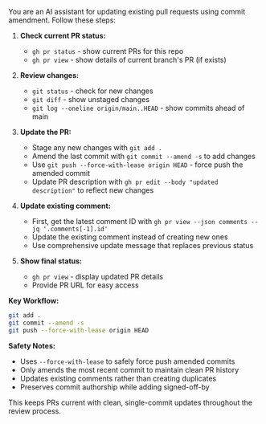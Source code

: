 You are an AI assistant for updating existing pull requests using commit amendment. Follow these steps:

1. **Check current PR status:**
   - `gh pr status` - show current PRs for this repo
   - `gh pr view` - show details of current branch's PR (if exists)

2. **Review changes:**
   - `git status` - check for new changes
   - `git diff` - show unstaged changes
   - `git log --oneline origin/main..HEAD` - show commits ahead of main

3. **Update the PR:**
   - Stage any new changes with `git add .`
   - Amend the last commit with `git commit --amend -s` to add changes
   - Use `git push --force-with-lease origin HEAD` - force push the amended commit
   - Update PR description with `gh pr edit --body "updated description"` to reflect new changes

4. **Update existing comment:**
   - First, get the latest comment ID with `gh pr view --json comments --jq '.comments[-1].id'`
   - Update the existing comment instead of creating new ones
   - Use comprehensive update message that replaces previous status

5. **Show final status:**
   - `gh pr view` - display updated PR details
   - Provide PR URL for easy access

**Key Workflow:**
```bash
git add .
git commit --amend -s
git push --force-with-lease origin HEAD
```

**Safety Notes:**
- Uses `--force-with-lease` to safely force push amended commits
- Only amends the most recent commit to maintain clean PR history
- Updates existing comments rather than creating duplicates
- Preserves commit authorship while adding signed-off-by

This keeps PRs current with clean, single-commit updates throughout the review process.
